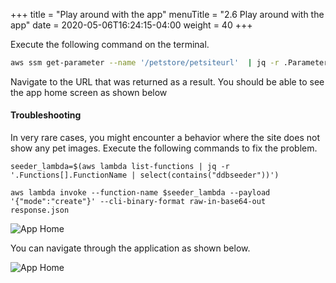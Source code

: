 +++
title = "Play around with the app"
menuTitle = "2.6 Play around with the app"
date = 2020-05-06T16:24:15-04:00
weight = 40
+++

Execute the following command on the terminal. 

```bash
aws ssm get-parameter --name '/petstore/petsiteurl'  | jq -r .Parameter.Value
```
Navigate to the URL that was returned as a result. You should be able to see the app home screen as shown below 

#### Troubleshooting

In very rare cases, you might encounter a behavior where the site does not show any pet images. Execute the following commands to fix the problem.

```
seeder_lambda=$(aws lambda list-functions | jq -r '.Functions[].FunctionName | select(contains("ddbseeder"))')

aws lambda invoke --function-name $seeder_lambda --payload '{"mode":"create"}' --cli-binary-format raw-in-base64-out response.json

```

![App Home](/images/playaround/home.png)


You can navigate through the application as shown below.

![App Home](/images/playaround/play.gif)
